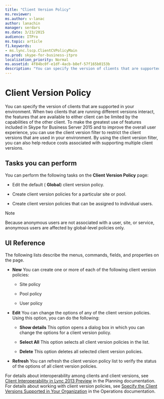 ```yaml
---
title: "Client Version Policy"
ms.reviewer: 
ms.author: v-lanac
author: lanachin
manager: serdars
ms.date: 3/23/2015
audience: ITPro
ms.topic: article
f1.keywords:
- ms.lync.lscp.ClientCVPolicyMain
ms.prod: skype-for-business-itpro
localization_priority: Normal
ms.assetid: 4f84bc0f-e1df-4acb-b8ef-57f165b0153b
description: "You can specify the version of clients that are supported in your environment. When two clients that are running different versions interact, the features that are available to either client can be limited by the capabilities of the other client. To make the greatest use of features included in Skype for Business Server 2015 and to improve the overall user experience, you can use the client version filter to restrict the client versions that are used in your environment. By using the client version filter, you can also help reduce costs associated with supporting multiple client versions."
---
```


# Client Version Policy

You can specify the version of clients that are supported in your environment. When two clients that are running different versions interact, the features that are available to either client can be limited by the capabilities of the other client. To make the greatest use of features included in Skype for Business Server 2015 and to improve the overall user experience, you can use the client version filter to restrict the client versions that are used in your environment. By using the client version filter, you can also help reduce costs associated with supporting multiple client versions.

## Tasks you can perform

You can perform the following tasks on the **Client Version Policy** page:

- Edit the default ( **Global**) client version policy.

- Create client version policies for a particular site or pool.

- Create client version policies that can be assigned to individual users.

> [!NOTE]
> Because anonymous users are not associated with a user, site, or service, anonymous users are affected by global-level policies only.

## UI Reference

The following lists describe the menus, commands, fields, and properties on the page.

- **New** You can create one or more of each of the following client version policies:

  - Site policy

  - Pool policy

  - User policy

- **Edit** You can change the options of any of the client version policies. Using this option, you can do the following:

  - **Show details** This option opens a dialog box in which you can change the options for a client version policy.

  - **Select All** This option selects all client version policies in the list.

  - **Delete** This option deletes all selected client version policies.

- **Refresh** You can refresh the client version policy list to verify the status of the options of all client version policies.

For details about interoperability among clients and client versions, see [Client Interoperability in Lync 2013 Preview](https://technet.microsoft.com/library/0f126571-91a2-45d5-855c-1e4ddb45fc04.aspx) in the Planning documentation. For details about working with client version policies, see [Specify the Client Versions Supported in Your Organization](https://technet.microsoft.com/library/d256a581-9a48-4d1a-82cc-2e1f520d7d2e.aspx) in the Operations documentation.

